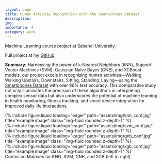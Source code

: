 ```yaml
---
layout: page
title: Human Activity Recognition with the Smartphones Dataset
description: 
img: 
importance: 4
category: work
---
```


Machine Learning course project at Sabanci University.

Full project at my <a href="https://github.com/atrazeynepbahceci/Human-Activity-Recognition">GitHub</a>.

**Summary:** Harnessing the power of k-Nearest Neighbors (kNN), Support Vector Machines (SVM), Gaussian Naive Bayes (GNB), and XGBoost models, our project excels in recognizing human activities—Walking, Walking Upstairs, Downstairs, Sitting, Standing, Laying—using the <a href="https://archive.ics.uci.edu/dataset/240/human+activity+recognition+using+smartphones">Smartphones Dataset</a> with over 96% test accuracy. This comparative study not only illuminates the precision of these algorithms in interpreting complex sensor data but also underscores the potential of machine learning in health monitoring, fitness tracking, and smart device integration for improved daily life interactions.

<div class="row">
    <div class="col-sm mt-3 mt-md-0">
        {% include figure.liquid loading="eager" path="assets/img/knn_conf.jpg" title="example image" class="img-fluid rounded z-depth-1" %}
    </div>
    <div class="col-sm mt-3 mt-md-0">
        {% include figure.liquid loading="eager" path="assets/img/svm_conf.jpg" title="example image" class="img-fluid rounded z-depth-1" %}
    </div>
    <div class="col-sm mt-3 mt-md-0">
        {% include figure.liquid loading="eager" path="assets/img/gnb_conf.jpg" title="example image" class="img-fluid rounded z-depth-1" %}
    </div>
    <div class="col-sm mt-3 mt-md-0">
        {% include figure.liquid loading="eager" path="assets/img/xgb_conf.jpg" title="example image" class="img-fluid rounded z-depth-1" %}
    </div>
</div>
<div class="caption">
    Confusion Matrixes for KNN, SVM, GNB, and XGB (left to right)
</div>
